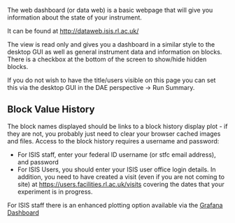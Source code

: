 The web dashboard (or data web) is a basic webpage that will give you information about the state of your instrument.

It can be found at http://dataweb.isis.rl.ac.uk/

The view is read only and gives you a dashboard in a similar style to the desktop GUI as well as general instrument data and information on blocks. There is a checkbox at the bottom of the screen to show/hide hidden blocks.

If you do not wish to have the title/users visible on this page you can set this via the desktop GUI in the DAE perspective -> Run Summary.

## Block Value History

The block names displayed should be links to a block history display plot - if they are not, you probably just need to clear your browser cached images and files. Access to the block history requires a username and password:
* For ISIS staff, enter your federal ID username (or stfc email address), and password
* For ISIS Users, you should enter your ISIS user office login details. In addition, you need to have created a visit (even if you are not coming to site) at https://users.facilities.rl.ac.uk/visits covering the dates that your experiment is in progress.

For ISIS staff there is an enhanced plotting option available via the [Grafana Dashboard](Grafana-Dashboard)